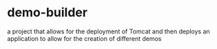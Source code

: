 demo-builder
============

a project that allows for the deployment of Tomcat and then deploys an application to allow for the creation of different demos
